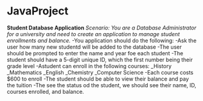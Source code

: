 # JavaProject

**Student Database Application**
*Scenario: You are a Database Administrator for a university and need to create an application to manage student enrollments and balance.*
-You application should do the following:
-Ask the user how many new studentd will be added to the database
-The user should be prompted to enter the name and year foe each student
-The student should have a 5-digit unique ID, which the first number being their grade level 
-Astudent can enroll in the following courses:
  _History 
  _Mathematics 
  _English 
  _Chemistry 
  _Computer Science 
-Each course costs $600 to enroll
-The student should be able to view their balance and pay the tuition
-The see the status od the student, we should see their name, ID, courses enrolled, and balance.
